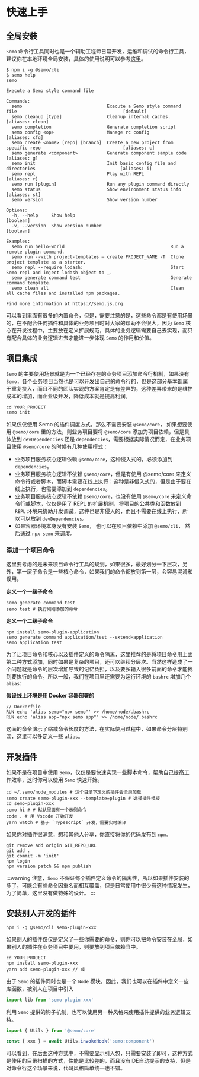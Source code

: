 # 快速上手

## 全局安装

`Semo` 命令行工具同时也是一个辅助工程师日常开发，运维和调试的命令行工具，建议你在本地环境全局安装，具体的使用说明可以参考[这里](https://semo.js.org)。

```
$ npm i -g @semo/cli
$ semo help
semo

Execute a Semo style command file

Commands:
  semo                                Execute a Semo style command file                                        [default]
  semo cleanup [type]                 Cleanup internal caches.                                          [aliases: clean]
  semo completion                     Generate completion script
  semo config <op>                    Manage rc config                                                    [aliases: cfg]
  semo create <name> [repo] [branch]  Create a new project from specific repo                               [aliases: c]
  semo generate <component>           Generate component sample code                                        [aliases: g]
  semo init                           Init basic config file and directories                                [aliases: i]
  semo repl                           Play with REPL                                                        [aliases: r]
  semo run [plugin]                   Run any plugin command directly
  semo status                         Show environment status info                                         [aliases: st]
  semo version                        Show version number

Options:
  -h, --help     Show help                                                                                     [boolean]
  -v, --version  Show version number                                                                           [boolean]

Examples:
  semo run hello-world                                        Run a remote plugin command.
  semo run --with project-templates — create PROJECT_NAME -T  Clone project template as a starter.
  semo repl --require lodash:_                                Start Semo repl and inject lodash object to _.
  semo generate command test                                  Generate command template.
  semo clean all                                              Clean all cache files and installed npm packages.

Find more information at https://semo.js.org
```

可以看到里面有很多的内置命令，但是，需要注意的是，这些命令都是有使用场景的，在不配合任何插件和具体的业务项目时对大家的帮助不会很大，因为 `Semo` 核心在开发过程中，主要放在定义扩展规范，具体的业务逻辑需要自己去实现，而只有配合具体的业务逻辑进去才能进一步体现 `Semo` 的作用和价值。

## 项目集成

`Semo` 的主要使用场景就是为一个已经存在的业务项目添加命令行机制，如果没有 `Semo`，各个业务项目当然也是可以开发出自己的命令行的，但是这部分基本都属于重复投入，而且不同的团队实现的方案肯定是有差异的，这种差异带来的是维护成本的增加，而企业级开发，降低成本就是提高利润。

```
cd YOUR_PROJECT
semo init
```

如果仅仅使用 Semo 的插件调度方式，那么不需要安装 `@semo/core`， 如果想要使用 `@semo/core` 里的方法，则业务项目要将 `@semo/core` 添加为项目依赖，但是具体放到 `devDependencies` 还是 `dependencies`，需要根据实际情况而定，在业务项目使用 `@semo/core` 的时候有几种使用模式：

- 业务项目服务核心逻辑依赖 `@semo/core`，这种侵入式的，必须添加到 `dependencies`。
- 业务项目服务核心逻辑不依赖 `@semo/core`，但是有使用 @semo/core 来定义命令行或者脚本，而脚本需要在线上执行：这种是非侵入式的，但是由于要在线上执行，也需要添加到 `dependencies`。
- 业务项目服务核心逻辑不依赖 `@semo/core`，也没有使用 `@semo/core` 来定义命令行或脚本，仅仅是用了 REPL 的扩展机制，将项目的公共类和函数放到 `REPL` 环境来协助开发调试，这种也是非侵入的，而且不需要在线上执行，所以可以放到 `devDependencies`。
- 如果容器环境本身没有安装 `Semo`， 也可以在项目依赖中添加 `@semo/cli`， 然后通过 `npx semo` 来调度。

### 添加一个项目命令

这里要考虑的是未来项目命令行工具的规划，如果很多，最好划分一下层次，另外，第一层子命令是一些核心命令，如果我们的命令都放到第一层，会容易混淆和误用。


**定义一个一级子命令**



```
semo generate command test
semo test # 执行刚刚添加的命令
```

**定义一个二级子命令**

```
npm install semo-plugin-application
semo generate command application/test --extend=application
semo application test
```

为了让项目命令和核心以及插件定义的命令隔离，这里推荐的是将项目命令用上面第二种方式添加，同时如果是复杂的项目，还可以继续分层次。当然这样造成了一个问题就是命令的层次增加导致的记忆负担，以及要多输入很多前面的命令才能找到要执行的命令。所以一般，我们在项目里还需要为运行环境的 `bashrc` 增加几个 `alias`:

**假设线上环境是用 Docker 容器部署的**

```
// Dockerfile
RUN echo 'alias semo="npx semo"' >> /home/node/.bashrc
RUN echo 'alias app="npx semo app"' >> /home/node/.bashrc
```

这面的命令演示了缩减命令长度的方法，在实际使用过程中，如果命令分层特别深，这里可以多定义一些 `alias`。

## 开发插件

如果不是在项目中使用 `Semo`，仅仅是要快速实现一些脚本命令，帮助自己提高工作效率，这时你可以使用 `Semo` 快速开始。

```
cd ~/.semo/node_modules # 这个目录下定义的插件会全局加载
semo create semo-plugin-xxx --template=plugin # 选择插件模板
cd semo-plugin-xxx
semo hi # # 默认里面有一个示例命令
code . # 用 Vscode 开始开发
yarn watch # 基于 `Typescript` 开发，需要实时编译
```

如果你对插件很满意，想和其他人分享，你直接将你的代码发布到 `npm`。

```
git remove add origin GIT_REPO_URL
git add .
git commit -m 'init'
npm login
npm version patch && npm publish
```

:::warning
注意，`Semo` 不保证每个插件定义命令的隔离性，所以如果插件安装的多了，可能会有些命令因重名而相互覆盖，但是日常使用中很少有这种情况发生，为了简单，这里没有做特殊的设计。
:::

## 安装别人开发的插件

```
npm i -g @semo/cli semo-plugin-xxx
```

如果别人的插件仅仅是定义了一些你需要的命令，则你可以把命令安装在全局，如果别人的插件在业务项目中要用，则要放到项目依赖当中。

```
cd YOUR_PROJECT
npm install semo-plugin-xxx
yarn add semo-plugin-xxx // 或
```

由于 `Semo` 的插件同时也是一个 `Node` 模块，因此，我们也可以在插件中定义一些库函数，被别人在项目中引入

```js
import lib from 'semo-plugin-xxx'
```

利用 `Semo` 提供的钩子机制，也可以使用另一种风格来使用插件提供的业务逻辑支持。

```js
import { Utils } from '@semo/core'

const { xxx } = await Utils.invokeHook('semo:component')
```

可以看到，在后面这种方式中，不需要显示引入包，只需要安装了即可，这种方式是使用的目录扫描的方式，性能是比较差的，而且没有IDE自动提示的支持，但是对命令行这个场景来说，代码风格简单统一也不错。



